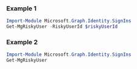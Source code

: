 ### Example 1
```powershell
Import-Module Microsoft.Graph.Identity.SignIns
Get-MgRiskyUser -RiskyUserId $riskyUserId
```
### Example 2
```powershell
Import-Module Microsoft.Graph.Identity.SignIns
Get-MgRiskyUser
```
